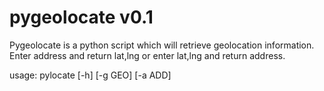 # pygeolocate v0.1

Pygeolocate is a python script which will retrieve geolocation information. 
Enter address and return lat,lng or enter lat,lng and return address.

usage: pylocate [-h] [-g GEO] [-a ADD]
